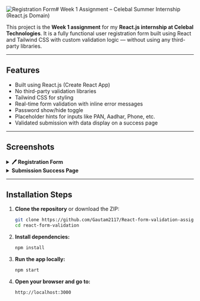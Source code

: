 ![Registration Form](https://github.com/user-attachments/assets/be0997df-9975-42ad-b03b-7e0c85312a05)# Week 1 Assignment – Celebal Summer Internship (React.js Domain)

This project is the **Week 1 assignment** for my **React.js internship at Celebal Technologies**. It is a fully functional user registration form built using React and Tailwind CSS with custom validation logic — without using any third-party libraries.

---

## Features

- Built using React.js (Create React App)
- No third-party validation libraries
- Tailwind CSS for styling
- Real-time form validation with inline error messages
- Password show/hide toggle
- Placeholder hints for inputs like PAN, Aadhar, Phone, etc.
- Validated submission with data display on a success page

---

## Screenshots

<details>
  <summary><strong>🖊 Registration Form</strong></summary>
  ![Registration Form](https://github.com/user-attachments/assets/620c049f-8014-4397-b4a3-2e873714e1ad)
</details>

<details>
  <summary><strong>Submission Success Page</strong></summary>
  ![image](https://github.com/user-attachments/assets/c506eec1-6569-4bc1-a83b-ff2951a47b7e)
</details>

---

## Installation Steps

1. **Clone the repository** or download the ZIP:
   ```bash
   git clone https://github.com/Gautam2117/React-form-validation-assignment.git
   cd react-form-validation
2. **Install dependencies:**
   ```bash
   npm install
3. **Run the app locally:**
   ```bash
   npm start
4. **Open your browser and go to:**
   ```bash
   http://localhost:3000   
